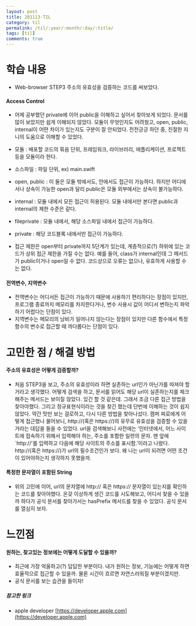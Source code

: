 ```yaml
---
layout: post
title: 201113-TIL
category: til
permalink: /til/:year/:month/:day/:title/
tags: [til]
comments: true
---
```

# 학습 내용
 - Web-browser STEP3 주소의 유효성을 검증하는 코드를 써보았다.

#### Access Control
- 어제 공부했던 private에 이어 public을 이해하고 싶어서 찾아보게 되었다. 문서를 많이 보았지만 쉽게 이해되지 않았다. 모듈이 무엇인지도 어려웠고, open, public, internal이 어떤 차이가 있는지도 구분이 잘 안되었다. 전전긍긍 하던 중, 친절한 지니의 도움으로 이해할 수 있었다.
- 모듈 : 배포할 코드의 묶음 단위, 프레임워크, 라이브러리, 애플리케이션, 프로젝트 등을 모듈이라 한다.
- 소스파일 : 파일 단위, ex) main.swift
- open, public : 이 둘은 모듈 밖에서도, 안에서도 접근이 가능하다. 하지만 어디에서나 상속이 가능한 open과  달리 public은 모듈 외부에서는 상속이 불가능하다.
- internal : 모듈 내에서 모든 접근이 허용된다. 모듈 내에서만 본다면 public과 internal의 제한 수준은 같다.
- fileprivate : 모듈 내에서, 해당 소스파일 내에서 접근이 가능하다.
- private : 해당 코드블록 내에서만 접근이 가능하다.

- 접근 제한은 open부터 private까지 5단계가 있는데, 계층적으로(?) 하위에 있는 코드가 상위 접근 제한을 가질 수는 없다. 예를 들어, class가 internal인데 그 메서드가 public이거나 open일 수 없다. 코드상으로 오류는 없으나, 유효하게 사용할 수는 없다.

#### 전역변수, 지역변수
- 전역변수는 어디서든 접근이 가능하기 때문에 사용하기 편리하다는 장점이 있지만, 프로그램 종료까지 메모리를 차지한다거나, 변수 사용시 값이 어디서 변하는지  파악하기 어렵다는 단점이 있다.
- 지역변수는 메모리의 낭비가 일어나지 않는다는 장점이 있지만 다른 함수에서 특정 함수의 변수로 접근할 때 까다롭다는 단점이 있다.


# 고민한 점 / 해결 방법
#### 주소의 유효성은 어떻게 검증할까?
- 처음 STEP3을 보고, 주소의 유효성이라 하면 실존하는 url인가 아닌가를 따져야 할거라고 생각했다. 어떻게 검색을 하고, 문서를 읽어도 해당 url이 실존하는지를 체크해주는 메서드는 보이질 않았다. 있긴 할 것 같은데. 그래서 조금 다른 접근 방법을 찾아야했다. 그리고 정규표현식이라는 것을 찾긴 했는데 단번에 이해하는 것이 쉽지 않았다. 약간 맛만 보는 걸로하고, 다시 다른 방법을 찾아나섰다. 캠퍼 찌로에게 어떻게 접근했나 물어보니, http://(혹은 https://)의 유무로 유효성을 검증할 수 있을거라는 대답을 들을 수 있었다. url을 검색해보니 사전에는 ‘인터넷에서, 어느 사이트에 접속하기 위해서 입력해야 하는, 주소를 포함한 일련의 문자. 맨 앞에 `http://'를 입력하고 다음에 해당 사이트의 주소를 표시함.’이라고 나왔다. http://(혹은 https://)가 url의 필수조건인가 보다. 왜 나는 url이 되려면 어떤 조건이 있어야하는지 생각하지 못했을까.

#### 특정한 문자열이 포함된 String
- 위의 고민에 이어, url의 문자열에 http:// 혹은 https:// 문자열이 있는지를 확인하는 코드를 찾아야했다. 온갖 이상하게 생긴 코드를 시도해보고, 어디서 찾을 수 있을까 하다가 공식 문서를 찾아가서는 hasPrefix 메서드를 찾을 수 있었다. 공식 문서를 열심히 보자.



# 느낀점
#### 원하는, 찾고있는 정보에는 어떻게 도달할 수 있을까?
- 최근에 가장 억울하고(?) 답답한 부분이다. 내가 원하는 정보, 기능에는 어떻게 하면  효율적으로 접근할 수 있을까. 물론 시간이 흐르면 자연스러워질 부분이겠지만.
- 공식 문서를 보는 습관을 들이자! 




##### 참고한 링크
- apple developer
[https://developer.apple.com](https://developer.apple.com)



